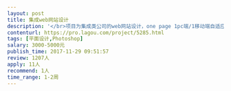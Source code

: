 ```yaml
---                
layout: post       
title: 集成web网站设计           
description: '</br>项目为集成类公司的web网站设计，one page 1pc端/1移动端自适应界面设计</br>1 网站风格需要符合公司性质</br>2 设计师具有良好的审美，认真负责</br>'     
contenturl: https://pro.lagou.com/project/5285.html      
tags: [平面设计,Photoshop]            
salary: 3000-5000元          
publish_time: 2017-11-29 09:51:57         
review: 1207人                   
apply: 11人                   
recommend: 1人                   
time_range: 1-2周              
---                 
```


